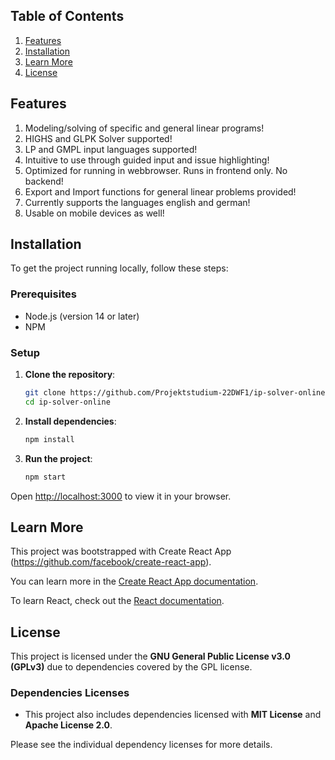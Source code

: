 ## Table of Contents

1. [Features](#features)
2. [Installation](#installation)
3. [Learn More](#learn-lore)
4. [License](#license)

## Features

1. Modeling/solving of specific and general linear programs!
2. HIGHS and GLPK Solver supported!
3. LP and GMPL input languages supported!
4. Intuitive to use through guided input and issue highlighting!
5. Optimized for running in webbrowser. Runs in frontend only. No backend!
6. Export and Import functions for general linear problems provided!
7. Currently supports the languages english and german!
8. Usable on mobile devices as well!

## Installation

To get the project running locally, follow these steps:

### Prerequisites

- Node.js (version 14 or later)
- NPM

### Setup

1. **Clone the repository**:

   ```bash
   git clone https://github.com/Projektstudium-22DWF1/ip-solver-online.git
   cd ip-solver-online

   ```

2. **Install dependencies**:

   ```bash
   npm install

   ```

3. **Run the project**:
   ```bash
   npm start
   ```

Open [http://localhost:3000](http://localhost:3000) to view it in your browser.

## Learn More

This project was bootstrapped with Create React App (https://github.com/facebook/create-react-app).

You can learn more in the [Create React App documentation](https://facebook.github.io/create-react-app/docs/getting-started).

To learn React, check out the [React documentation](https://reactjs.org/).

## License

This project is licensed under the **GNU General Public License v3.0 (GPLv3)** due to dependencies covered by the GPL license.

### Dependencies Licenses

- This project also includes dependencies licensed with **MIT License** and **Apache License 2.0**.

Please see the individual dependency licenses for more details.
